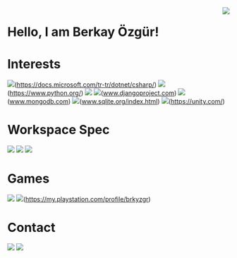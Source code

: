 <img align='right' src="https://github-readme-stats.vercel.app/api?username=brkyzgr&show_icons=true">

# Hello, I am Berkay Özgür! 

# Interests

![](https://img.shields.io/badge/c%23%20-%23239120.svg?&style=for-the-badge&logo=c-sharp&logoColor=white)(https://docs.microsoft.com/tr-tr/dotnet/csharp/)
![](https://img.shields.io/badge/python-%233776AB.svg?&style=for-the-badge&logo=python&logoColor=white)(https://www.python.org/)
![](https://img.shields.io/badge/html5%20-%23E34F26.svg?&style=for-the-badge&logo=html5&logoColor=white)
![](https://img.shields.io/badge/django%20-%23092E20.svg?&style=for-the-badge&logo=django&logoColor=white)(www.djangoproject.com)
![](https://img.shields.io/badge/MongoDB-%234ea94b.svg?&style=for-the-badge&logo=mongodb&logoColor=white)(www.mongodb.com)
![](https://img.shields.io/badge/sqlite-%2307405e.svg?&style=for-the-badge&logo=sqlite&logoColor=white)(www.sqlite.org/index.html)
![](https://img.shields.io/badge/unity%20-%23100000.svg?&style=for-the-badge&logo=unity&logoColor=white)(https://unity.com/)

# Workspace Spec 

![](https://img.shields.io/badge/windows-lenovo%20legion%20-%230078D6.svg?&style=for-the-badge&logo=windows&logoColor=white)
![](https://img.shields.io/badge/nvidia-gtx1650-%2376B900.svg?&style=for-the-badge&logo=nvidia&logoColor=white)
![](https://img.shields.io/badge/intel-core%20i7%20-%230071C5.svg?&style=for-the-badge&logo=intel&logoColor=white)

# Games

![](https://img.shields.io/badge/Steam-%23000000.svg?&style=for-the-badge&logo=steam&logoColor=white)
![](https://img.shields.io/badge/playstation-%23003791.svg?&style=for-the-badge&logo=playstation&logoColor=white)(https://my.playstation.com/profile/brkyzgr)

# Contact

[![](https://img.shields.io/badge/linkedin-%230077B5.svg?&style=for-the-badge&logo=linkedin&logoColor=white9)](https://www.linkedin.com/in/berkay-özgür-0a6027200)
[![](https://img.shields.io/badge/github-%23100000.svg?&style=for-the-badge&logo=github&logoColor=white)](https://github.com/brkyzgr)

